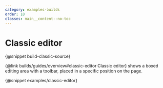 ```yaml
---
category: examples-builds
order: 10
classes: main__content--no-toc
---
```


# Classic editor

{@snippet build-classic-source}

{@link builds/guides/overview#classic-editor Classic editor} shows a boxed editing area with a toolbar, placed in a specific position on the page.

{@snippet examples/classic-editor}
